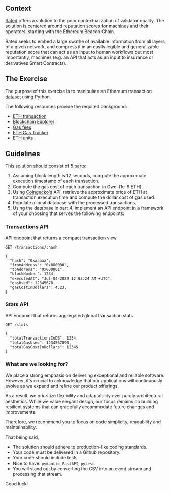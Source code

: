 ## Context

[Rated](rated.network) offers a solution to the poor contextualization of validator quality. The solution is centered around reputation scores for machines and their operators, starting with the Ethereum Beacon Chain. 

Rated seeks to embed a large swathe of available information from all layers of a given network, and compress it in an easily legible and generalizable reputation score that can act as an input to human workflows but most importantly, machines (e.g. an API that acts as an input to insurance or derivatives Smart Contracts).

## The Exercise

The purpose of this exercise is to manipulate an Ethereum transaction [dataset](https://github.com/rated-network/coding-challenge/blob/main/ethereum_txs.csv) using Python.

The following resources provide the required background:

- [ETH transaction](https://ethereum.org/en/developers/docs/transactions/)
- [Blockchain Explorer](https://etherscan.io/) 
- [Gas fees](https://ethereum.org/en/developers/docs/gas/)
- [ETH Gas Tracker](https://etherscan.io/gastracker)
- [ETH units](https://gwei.io/)

## Guidelines

This solution should consist of 5 parts:

1. Assuming block length is 12 seconds, compute the approximate execution timestamp of each transaction.
2. Compute the gas cost of each transaction in Gwei (1e-9 ETH).
3. Using [Coingecko's](https://www.coingecko.com/en/api/documentation) API, retrieve the approximate price of ETH at transaction execution time and compute the dollar cost of gas used.
4. Populate a local database with the processed transactions.
5. Using the database in part 4, implement an API endpoint in a framework of your choosing that serves the following endpoints:

### Transactions API

API endpoint that returns a compact transaction view.
```
GET /transactions/:hash

{
  "hash": "0xaaaaa",
  "fromAddress": "0x000000",
  "toAddress": "0x000001",
  "blockNumber": 1234,
  "executedAt": "Jul-04-2022 12:02:24 AM +UTC",
  "gasUsed": 12345678,
  "gasCostInDollars": 4.23,
}
```

### Stats API

API endpoint that returns aggregated global transaction stats.
```
GET /stats

{
  "totalTransactionsInDB": 1234,
  "totalGasUsed": 1234567890,
  "totalGasCostInDollars": 12345
}

```

### What are we looking for?
We place a strong emphasis on delivering exceptional and reliable software. However, it's crucial to acknowledge that our applications will continuously evolve as we expand and refine our product offerings. 

As a result, we prioritize flexibility and adaptability over purely architectural aesthetics. While we value elegant design, our focus remains on building resilient systems that can gracefully accommodate future changes and improvements. 

Therefore, we recommend you to focus on code simplicity, readability and maintainability.

That being said,
* The solution should adhere to production-like coding standards.
* Your code must be delivered in a Github repository.
* Your code should include tests.
* Nice to have: `pydantic`, `FastAPI`, `pytest`.
* You will stand out by converting the CSV into an event stream and processing that stream.

Good luck!
